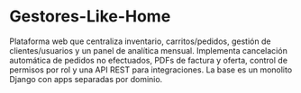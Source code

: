 # Gestores-Like-Home
Plataforma web que centraliza inventario, carritos/pedidos, gestión de clientes/usuarios y un panel de analítica mensual. Implementa cancelación automática de pedidos no efectuados, PDFs de factura y oferta, control de permisos por rol y una API REST para integraciones. La base es un monolito Django con apps separadas por dominio.
